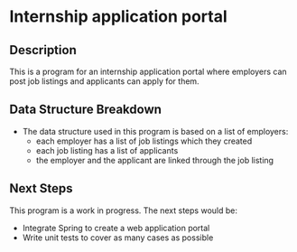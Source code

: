 # Internship application portal

## Description
This is a program for an internship application portal where employers can post job listings and applicants can apply for them.

## Data Structure Breakdown
* The data structure used in this program is based on a list of employers: 
    * each employer has a list of job listings which they created
    * each job listing has a list of applicants
    * the employer and the applicant are linked through the job listing

## Next Steps
This program is a work in progress. The next steps would be:
* Integrate Spring to create a web application portal
* Write unit tests to cover as many cases as possible
